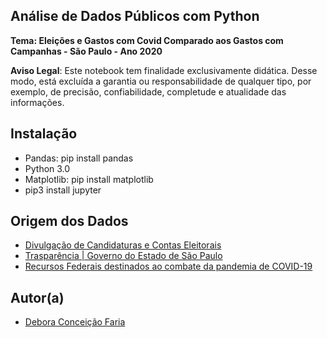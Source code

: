 ## Análise de Dados Públicos com Python

**Tema: Eleições e Gastos com Covid Comparado aos Gastos com Campanhas - São Paulo - Ano 2020**

**Aviso Legal**: Este notebook tem finalidade exclusivamente didática. Desse modo, está excluída a garantia ou responsabilidade de qualquer tipo, por exemplo, de precisão, confiabilidade, completude e atualidade das informações.

## Instalação
- Pandas: pip install pandas
- Python 3.0
- Matplotlib: pip install matplotlib
- pip3 install jupyter

## Origem dos Dados
- [Divulgação de Candidaturas e Contas Eleitorais](https://divulgacandcontas.tse.jus.br/divulga/#/)
- [Trasparência | Governo do Estado de São Paulo](https://www.saopaulo.sp.gov.br/coronavirus/transparencia/)
- [Recursos Federais destinados ao combate da pandemia de COVID-19](http://www.portaltransparencia.gov.br/coronavirus)

## Autor(a) 
- [Debora Conceição Faria](https://www.linkedin.com/in/debora-faria2109/)
